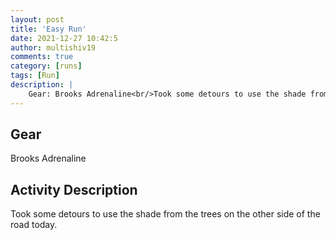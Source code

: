 ```yaml
---
layout: post
title: 'Easy Run'
date: 2021-12-27 10:42:5
author: multishiv19
comments: true
category: [runs]
tags: [Run]
description: |
    Gear: Brooks Adrenaline<br/>Took some detours to use the shade from the trees on the other side of the road today. 
---
```


## Gear
Brooks Adrenaline

## Activity Description
Took some detours to use the shade from the trees on the other side of the road today. 


<div width='100%' class='strava-embed-placeholder' data-embed-type='activity' data-embed-id='6431515336'></div>
<script src='https://strava-embeds.com/embed.js'></script>
